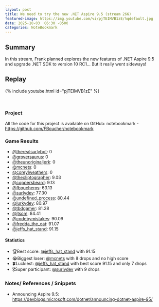 ```yaml
---
layout: post
title: We need to try the new .NET Aspire 9.5 (stream 266)
featured-image: https://img.youtube.com/vi/pjTEIMVB1zE/hqdefault.jpg
date: 2025-10-03  06:30 -0500
categories: NoteBookmark
---
```


## Summary

In this stream, Frank planned explores the new features of .NET Aspire 9.5 and upgrade .NET SDK to version 10 RC1... But it really went sideways!

## Replay

{% include youtube.html id="pjTEIMVB1zE" %}

<br/><!--more-->

### Project

All the code for this project is available on GitHub: notebookmark - https://github.com/FBoucher/notebookmark

### Game Results

- [@therealsurlybot](https://www.twitch.tv/therealsurlybot): 0
- [@groversaurus](https://www.twitch.tv/groversaurus): 0
- [@theunoriginaljerk](https://www.twitch.tv/theunoriginaljerk): 0
- [@mcnets](https://www.twitch.tv/mcnets): 0
- [@coreylweathers](https://www.twitch.tv/coreylweathers): 0
- [@thecliptographer](https://www.twitch.tv/thecliptographer): 9.03
- [@coppersbeard](https://www.twitch.tv/coppersbeard): 9.13
- [@fboucheros](https://www.twitch.tv/fboucheros): 63.13
- [@surlydev](https://www.twitch.tv/surlydev): 77.30
- [@undefined_process](https://www.twitch.tv/undefined_process): 80.44
- [@lurkydev](https://www.twitch.tv/lurkydev): 80.97
- [@tbdgamer](https://www.twitch.tv/tbdgamer): 81.28
- [@jtsom](https://www.twitch.tv/jtsom): 84.41
- [@codebymistakes](https://www.twitch.tv/codebymistakes): 90.09
- [@fredda_the_cat](https://www.twitch.tv/fredda_the_cat): 91.07
- [@jeffs_hat_stand](https://www.twitch.tv/jeffs_hat_stand): 91.15

#### Statistics

- 🏆Best score: [@jeffs_hat_stand](https://www.twitch.tv/jeffs_hat_stand) with 91.15
- 😭Biggest loser: [@mcnets](https://www.twitch.tv/mcnets) with 8 drops and no high score
- 🍀Luckiest: [@jeffs_hat_stand](https://www.twitch.tv/jeffs_hat_stand) with best score 91.15 and only 7 drops
- 🎖️Super participant: [@surlydev](https://www.twitch.tv/surlydev) with 9 drops

### Notes/ References / Snippets

- Announcing Aspire 9.5: https://devblogs.microsoft.com/dotnet/announcing-dotnet-aspire-95/
